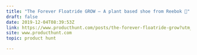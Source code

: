 ```yaml
---
title: "The Forever Floatride GROW — A plant based shoe from Reebok 🌱"
draft: false
date: 2019-12-04T08:39:53Z
link: https://www.producthunt.com/posts/the-forever-floatride-grow?utm_medium=RSS&utm_source=hune
site: www.producthunt.com
topic: product hunt  

---
```

